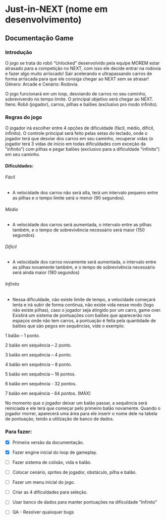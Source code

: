 # Just-in-NEXT (nome em desenvolvimento)

## Documentação Game
### Introdução

O jogo se trata do robô “Unlocked” desenvolvido pela equipe MOREM estar atrasado para a competição no NEXT, com isso ele decide entrar na rodovia e fazer algo muito arriscado! Sair acelerando e ultrapassando carros de forma arriscada para que ele consiga chegar ao NEXT sem se atrasar! Gênero: Arcade e Cenário: Rodovia.

O jogo funcionará em um loop, desviando de carros no seu caminho, sobrevivendo no tempo limite.
O principal objetivo será chegar ao NEXT.
Itens: Robô (jogador), carros, pilhas e balões (exclusivo pro modo infinito).

### Regras do jogo
O jogador irá escolher entre 4 opções de dificuldade (fácil, médio, difícil, infinito).
O controle principal será feito pelas setas do teclado, onde o jogador terá que desviar dos carros em seu caminho, recuperar vidas (o jogador terá 3 vidas de inicio em todas dificuldades com exceção da “infinito”) com pilhas e pegar balões (exclusivo para a dificuldade “infinito”) em seu caminho. 

#### Dificuldades:

###### Fácil
- A velocidade dos carros não será alta, terá um intervalo pequeno entre as pilhas e o tempo limite será o menor (90 segundos). 

###### Médio
- A velocidade dos carros será aumentada, o intervalo entre as pilhas também, e o tempo de sobrevivência necessário será maior (150 segundos).

###### Difícil

- A velocidade dos carros novamente será aumentada, o intervalo entre as pilhas novamente também, e o tempo de sobrevivência necessário será ainda maior (180 segundos)

###### Infinito

- Nessa dificuldade, não existe limite de tempo, a velocidade começará lenta e irá subir de forma continua, não existe vida nesse modo (logo não existe pilhas), caso o jogador seja atingido por um carro, game over. Existirá um sistema de pontuações com balões que aparecerão nos espaços onde não tem carros, a pontuação é feita pela quantidade de balões que são pegos em sequências, vide o exemplo:

1 balão – 1 ponto.

2 balão em sequência – 2 ponto.

3 balão em sequência – 4 ponto.

4 balão em sequência – 8 ponto.

5 balão em sequência – 16 pontos.

6 balão em sequência - 32 pontos.

7 balão em sequência - 64 pontos. (MÁX)

No momento que o jogador deixar um balão passar, a sequência será reiniciada e ele terá que começar pelo primeiro balão novamente.
Quando o jogador morrer, aparecerá uma área para ele inserir o nome dele na tabela de pontuação, tendo a utilização de banco de dados.

### Para fazer:

- [x] Primeira versão da documentação.
- [x] Fazer engine inicial do loop de gameplay.
- [ ] Fazer sistema de colisão, vida e balão.
- [ ] Colocar cenário, sprites de jogador, obstáculo, pilha e balão.
- [ ] Fazer um menu inicial do jogo.
- [ ] Criar as 4 dificuldades para seleção.
- [ ] Usar banco de dados para manter pontuações na dificuldade "Infinito"
- [ ] QA - Resolver quaisquer bugs

